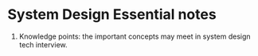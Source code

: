 # System Design Essential notes
1. Knowledge points: the important concepts may meet in system design tech interview.

